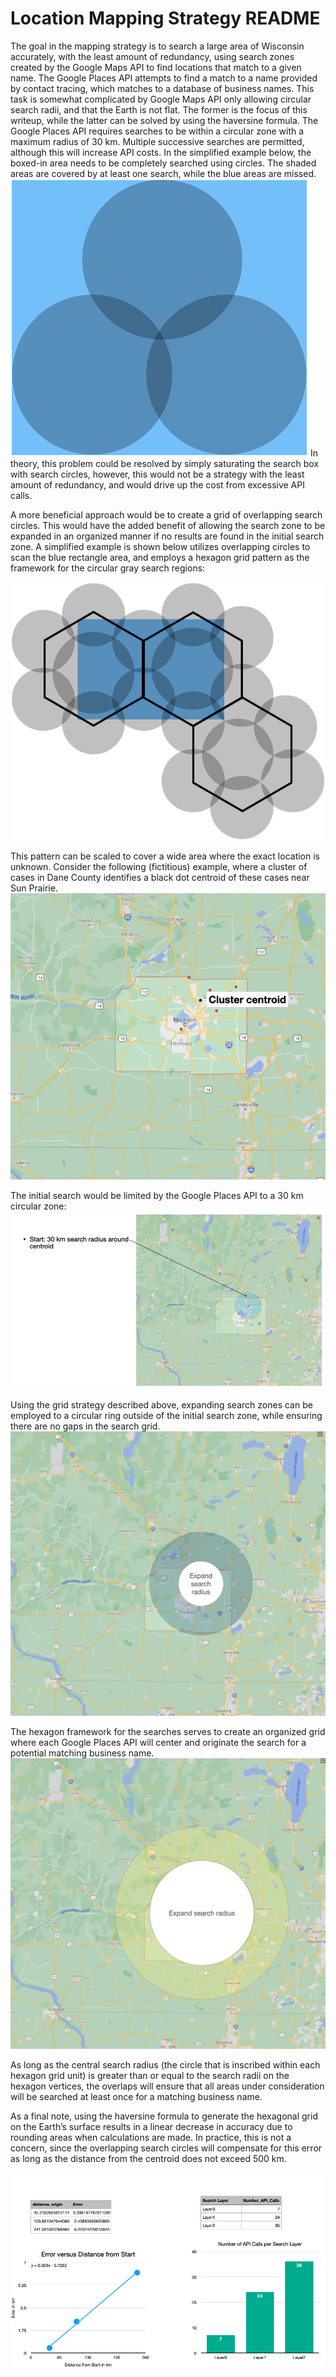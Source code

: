 # Location Mapping Strategy README

The goal in the mapping strategy is to search a large area of Wisconsin accurately, with the least amount of redundancy, using search zones created by the Google Maps API to find locations that match to a given name. The Google Places API attempts to find a match to a name provided by contact tracing, which matches to a database of business names. This task is somewhat complicated by Google Maps API only allowing circular search radii, and that the Earth is not flat. The former is the focus of this writeup, while the latter can be solved by using the haversine formula. 
The Google Places API requires searches to be within a circular zone with a maximum radius of 30 km. Multiple successive searches are permitted, although this will increase API costs. In the simplified example below, the boxed-in area needs to be completely searched using circles. The shaded areas are covered by at least one search, while the blue areas are missed.
![](https://github.com/disulfidebond/APOLLO/blob/main/media/mapping_img1.png)
In theory, this problem could be resolved by simply saturating the search box with search circles, however, this would not be a strategy with the least amount of redundancy, and would drive up the cost from excessive API calls.

A more beneficial approach would be to create a grid of overlapping search circles. This would have the added benefit of allowing the search zone to be expanded in an organized manner if no results are found in the initial search zone. A simplified example is shown below utilizes overlapping circles to scan the blue rectangle area, and employs a hexagon grid pattern as the framework for the circular gray search regions:

![](https://github.com/disulfidebond/APOLLO/blob/main/media/mapping_img2.png)

This pattern can be scaled to cover a wide area where the exact location is unknown. Consider the following (fictitious) example, where a cluster of cases in Dane County identifies a black dot centroid of these cases near Sun Prairie.
![](https://github.com/disulfidebond/APOLLO/blob/main/media/mapping_img3.png)

The initial search would be limited by the Google Places API to a 30 km circular zone:
![](https://github.com/disulfidebond/APOLLO/blob/main/media/mapping_img4.png)

Using the grid strategy described above, expanding search zones can be employed to a circular ring outside of the initial search zone, while ensuring there are no gaps in the search grid. 
![](https://github.com/disulfidebond/APOLLO/blob/main/media/mapping_img5.png)


The hexagon framework for the searches serves to create an organized grid where each Google Places API will center and originate the search for a potential matching business name. 
![](https://github.com/disulfidebond/APOLLO/blob/main/media/mapping_img6.png)


As long as the central search radius (the circle that is inscribed within each hexagon grid unit) is greater than or equal to the search radii on the hexagon vertices, the overlaps will ensure that all areas under consideration will be searched at least once for a matching business name.

As a final note, using the haversine formula to generate the hexagonal grid on the Earth’s surface results in a linear decrease in accuracy due to rounding areas when calculations are made. In practice, this is not a concern, since the overlapping search circles will compensate for this error as long as the distance from the centroid does not exceed 500 km.

![](https://github.com/disulfidebond/APOLLO/blob/main/media/mapping_img7.png)
